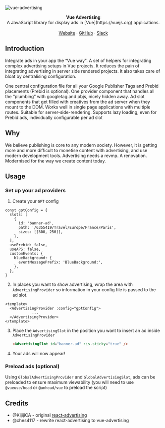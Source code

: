 ![vue-advertising](https://user-images.githubusercontent.com/53453555/224674120-fe61a13e-3442-408e-896d-00168d6d0ed2.png)

<div align="center"><strong>Vue Advertising</strong></div>
<div align="center">A JavaScript library for display ads in [Vue](https://vuejs.org) applications.</div>
<br />
<div align="center">
<a href="https://storipress.com">Website</a> 
<span> · </span>
<a href="https://github.com/storipress/vue-advertising">GitHub</a> 
<span> · </span>
<a href="https://join.slack.com/t/storipresscommunity/shared_invite/zt-1krx5nm1d-h_WKy1XF3MSxuY4BQ0VRbQ">Slack</a>
</div>

## Introduction

Integrate ads in your app the “Vue way". A set of helpers for integrating complex advertising setups in Vue projects. It reduces the pain of integrating advertising in server side rendered projects. It also takes care of bloat by centralising configuration.

One central configuration file for all your Google Publisher Tags and Prebid placements (Prebid is optional). One provider component that handles all the “plumbing” with googletag and pbjs, nicely hidden away. Ad slot components that get filled with creatives from the ad server when they mount to the DOM. Works well in single page applications with multiple routes. Suitable for server-side-rendering. Supports lazy loading, even for Prebid ads, individually configurable per ad slot

## Why

We believe publishing is core to any modern society. However, it is getting more and more difficult to monetise content with advertising, and use modern development tools. Advertising needs a revmp. A renovation. Modernised for the way we create content today.

## Usage

### Set up your ad providers

1. Create your `GPT` config

```
const gptConfig = {
  slots: [
    {
      id: 'banner-ad',
      path: '/6355419/Travel/Europe/France/Paris',
      sizes: [[300, 250]],
    },
  ],
  usePrebid: false,
  useAPS: false,
  customEvents: {
    blueBackground: {
      eventMessagePrefix: 'BlueBackground:',
    },
  },
}
```

2. In places you want to show advertising, wrap the area with `AdvertisingProvider` so information in your config file is passed to the ad slot.

```
<template>
  <AdvertisingProvider :config="gptConfig">
			...
  </AdvertisingProvider>
</template>
```

3.  Place the `AdvertisingSlot` in the position you want to insert an ad inside `AdvertisingProvider`

    ```html
    <AdvertisingSlot id="banner-ad" :is-sticky="true" />
    ```

4.  Your ads will now appear!

### Preload ads (optional)

Using `GlobalAdvertisingProvider` and `GlobalAdvertisingSlot`, ads can be preloaded to ensure maximum viewability (you will need to use `@vueuse/head` or `@unhead/vue` to preload the script)

## Credits

- @KijijiCA - original [react-advertising](https://github.com/KijijiCA/react-advertising)
- @ches4117 - rewrite react-advertising to vue-advertising
